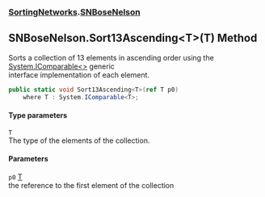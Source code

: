 ### [SortingNetworks](SortingNetworks.md 'SortingNetworks').[SNBoseNelson](SortingNetworks_SNBoseNelson.md 'SortingNetworks.SNBoseNelson')
## SNBoseNelson.Sort13Ascending&lt;T&gt;(T) Method
Sorts a collection of 13 elements in ascending order using the [System.IComparable&lt;&gt;](https://docs.microsoft.com/en-us/dotnet/api/System.IComparable-1 'System.IComparable`1') generic  
interface implementation of each element.  
```csharp
public static void Sort13Ascending<T>(ref T p0)
    where T : System.IComparable<T>;
```
#### Type parameters
<a name='SortingNetworks_SNBoseNelson_Sort13Ascending_T_(T)_T'></a>
`T`  
The type of the elements of the collection.
  
#### Parameters
<a name='SortingNetworks_SNBoseNelson_Sort13Ascending_T_(T)_p0'></a>
`p0` [T](SortingNetworks_SNBoseNelson_Sort13Ascending_T_(T).md#SortingNetworks_SNBoseNelson_Sort13Ascending_T_(T)_T 'SortingNetworks.SNBoseNelson.Sort13Ascending&lt;T&gt;(T).T')  
the reference to the first element of the collection
  
